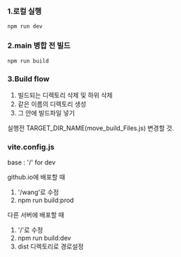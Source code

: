 
### 1.로컬 실행
```
npm run dev
```

### 2.main 병합 전 빌드
```
npm run build
```

### 3.Build flow
1. 빌드되는 디렉토리 삭제 및 하위 삭제
2. 같은 이름의 디렉토리 생성
3. 그 안에 빌드파일 넣기

실행전 TARGET_DIR_NAME(move_build_Files.js) 변경할 것.



### vite.config.js
base : '/'  for dev

github.io에 배포할 때
1. '/wang'로 수정
2. npm run build:prod

다른 서버에 배포할 때
1. '/'로 수정
2. npm run build:dev
3. dist 디렉토리로 경로설정